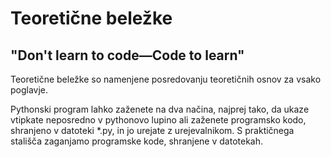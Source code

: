 # Teoretične beležke

## "Don't learn to code—Code to learn"

Teoretične beležke so namenjene posredovanju teoretičnih osnov za vsako poglavje.

Pythonski program lahko zaženete na dva načina, najprej tako, da ukaze vtipkate neposredno v pythonovo lupino ali zaženete programsko kodo, shranjeno v datoteki *.py, in jo urejate z urejevalnikom. S praktičnega stališča zaganjamo programske kode, shranjene v datotekah.
